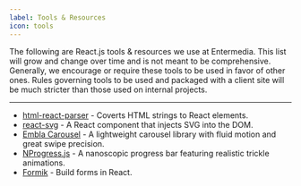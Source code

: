 ```yaml
---
label: Tools & Resources
icon: tools
---
```


The following are React.js tools & resources we use at Entermedia. This list will grow and change over time and is not meant to be comprehensive. Generally, we encourage or require these tools to be used in favor of other ones. Rules governing tools to be used and packaged with a client site will be much stricter than those used on internal projects.

---

- [html-react-parser](https://yarnpkg.com/package/html-react-parser) - Coverts HTML strings to React elements.
- [react-svg](https://www.npmjs.com/package/react-svg) - A React component that injects SVG into the DOM.
- [Embla Carousel](https://www.embla-carousel.com/get-started/react/) - A lightweight carousel library with fluid motion and great swipe precision.
- [NProgress.js](https://ricostacruz.com/nprogress/) - A nanoscopic progress bar featuring realistic trickle animations.
- [Formik](https://formik.org/) - Build forms in React.
